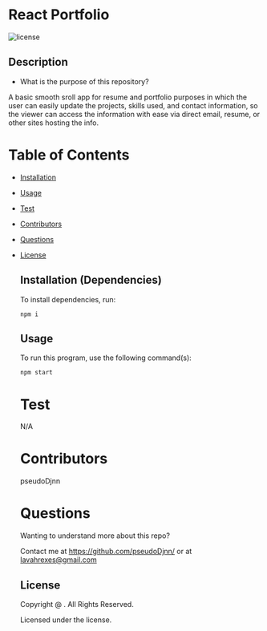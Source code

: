# React Portfolio

![license](https://img.shields.io/badge/license--yellowgreen.svg)

## Description

- What is the purpose of this repository?<br/>

A basic smooth sroll app for resume and portfolio purposes in which the user can easily update the projects, skills used, and contact information, so the viewer can access the information with ease via direct email, resume, or other sites hosting the info.

# Table of Contents

- [Installation](#installation)
- [Usage](#usage)
- [Test](#test)
- [Contributors](#contributors)
- [Questions](#questions)
- [License](#license)

  ## Installation (Dependencies)

  To install dependencies, run:

  ```
  npm i
  ```

  ## Usage

  To run this program, use the following command(s):

  ```
  npm start
  ```

  # Test

  N/A

  # Contributors

  pseudoDjnn

  # Questions

  Wanting to understand more about this repo?

  Contact me at https://github.com/pseudoDjnn/ or at lavahrexes@gmail.com

  ## License

  Copyright @ . All Rights Reserved.

  Licensed under the license.
